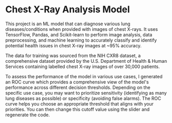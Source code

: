 # Chest X-Ray Analysis Model

This project is an ML model that can diagnose various lung diseases/conditions when provided with images of chest X-rays. It uses TensorFlow, Pandas, and Scikit-learn to perform image analysis, data preprocessing, and machine learning to accurately classify and identify potential health issues in chest X-ray images at ~95% accuracy. 

The data for training was sourced from the NIH CXR8 dataset, a comprehensive dataset provided by the U.S. Department of Health & Human Services containing labelled chest X-ray images of over 30,000 patients. 

To assess the performance of the model in various use cases, I generated an ROC curve which provides a comprehensive view of the model's performance across different decision thresholds. Depending on the specific use case, you may want to prioritize sensitivity (identifying as many lung diseases as possible) or specificity (avoiding false alarms). The ROC curve helps you choose an appropriate threshold that aligns with your priorities. You can then change this cutoff value using the slider and regenerate the code.
